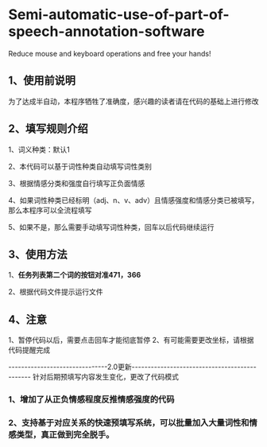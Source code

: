 # Semi-automatic-use-of-part-of-speech-annotation-software
Reduce mouse and keyboard operations and free your hands!

## 1、使用前说明 
为了达成半自动，本程序牺牲了准确度，感兴趣的读者请在代码的基础上进行修改 

## 2、填写规则介绍
1、词义种类：默认1  

2、本代码可以基于词性种类自动填写词性类别 

3、根据情感分类和强度自行填写正负面情感 

4、如果词性种类已经标明（adj、n、v、adv）且情感强度和情感分类已被填写，那么本程序可以全流程填写 

5、如果不是，那么需要手动填写词性种类，回车以后代码继续运行

## 3、使用方法 
1、**任务列表第二个词的按钮对准471，366** 

2、根据代码文件提示运行文件 


## 4、注意
1、暂停代码以后，需要点击回车才能彻底暂停 
2、有可能需要更改坐标，请根据代码提醒完成

-------------------------------2.0更新----------------------------------------------
针对后期预填写内容发生变化，更改了代码模式

### 1、增加了从正负情感程度反推情感强度的代码 

### 2、支持基于对应关系的快速预填写系统，可以批量加入大量词性和情感类型，真正做到完全脱手。

